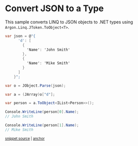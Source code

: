 # Convert JSON to a Type

This sample converts LINQ to JSON objects to .NET types using `Argon.Linq.JToken.ToObject<T>`.

<!-- snippet: ToObjectComplex -->
<a id='snippet-toobjectcomplex'></a>
```cs
var json = @"{
      'd': [
        {
          'Name': 'John Smith'
        },
        {
          'Name': 'Mike Smith'
        }
      ]
    }";

var o = JObject.Parse(json);

var a = (JArray)o["d"];

var person = a.ToObject<IList<Person>>();

Console.WriteLine(person[0].Name);
// John Smith

Console.WriteLine(person[1].Name);
// Mike Smith
```
<sup><a href='/src/Tests/Documentation/Samples/Linq/ToObjectComplex.cs#L42-L65' title='Snippet source file'>snippet source</a> | <a href='#snippet-toobjectcomplex' title='Start of snippet'>anchor</a></sup>
<!-- endSnippet -->
